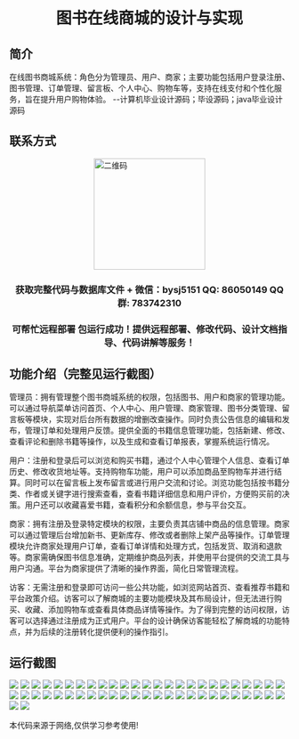 <p><h1 align="center">图书在线商城的设计与实现</h1></p>

## 简介
在线图书商城系统：角色分为管理员、用户、商家；主要功能包括用户登录注册、图书管理、订单管理、留言板、个人中心、购物车等，支持在线支付和个性化服务，旨在提升用户购物体验。    --计算机毕业设计源码；毕设源码；java毕业设计源码


## 联系方式
<img src="https://bs-1329754181.cos.ap-shanghai.myqcloud.com/wx.jpg" alt="二维码" style="display: block; margin: 0 auto;" width="200px">
<p><h3 align="center">获取完整代码与数据库文件 + 微信：bysj5151 QQ: 86050149 QQ群: 783742310</h3></p>
<p><h3 align="center">可帮忙远程部署 包运行成功！提供远程部署、修改代码、设计文档指导、代码讲解等服务！</h3></p>

## 功能介绍（完整见运行截图）
管理员：拥有管理整个图书商城系统的权限，包括图书、用户和商家的管理功能。可以通过导航菜单访问首页、个人中心、用户管理、商家管理、图书分类管理、留言板等模块，实现对后台所有数据的增删改查操作。同时负责公告信息的编辑和发布，管理订单和处理用户反馈。提供全面的书籍信息管理功能，包括新建、修改、查看评论和删除书籍等操作，以及生成和查看订单报表，掌握系统运行情况。

用户：注册和登录后可以浏览和购买书籍，通过个人中心管理个人信息、查看订单历史、修改收货地址等。支持购物车功能，用户可以添加商品至购物车并进行结算。同时可以在留言板上发布留言或进行用户交流和讨论。浏览功能包括按书籍分类、作者或关键字进行搜索查看，查看书籍详细信息和用户评价，方便购买前的决策。用户还可以收藏喜爱书籍，查看积分和余额信息，参与平台交互。

商家：拥有注册及登录特定模块的权限，主要负责其店铺中商品的信息管理。商家可以通过管理后台增加新书、更新库存、修改或者删除上架产品等操作。订单管理模块允许商家处理用户订单，查看订单详情和处理方式，包括发货、取消和退款等。商家需确保图书信息准确，定期维护商品列表，并使用平台提供的交流工具与用户沟通。平台为商家提供了清晰的操作界面，简化日常管理流程。

访客：无需注册和登录即可访问一些公共功能，如浏览网站首页、查看推荐书籍和平台政策介绍。访客可以了解商城的主要功能模块及其布局设计，但无法进行购买、收藏、添加购物车或查看具体商品详情等操作。为了得到完整的访问权限，访客可以选择通过注册成为正式用户。平台的设计确保访客能轻松了解商城的功能特点，并为后续的注册转化提供便利的操作指引。


## 运行截图
![](https://bs-1329754181.cos.ap-shanghai.myqcloud.com/ssm/BookOnlineMall/img/001.jpg)
![](https://bs-1329754181.cos.ap-shanghai.myqcloud.com/ssm/BookOnlineMall/img/002.jpg)
![](https://bs-1329754181.cos.ap-shanghai.myqcloud.com/ssm/BookOnlineMall/img/003.jpg)
![](https://bs-1329754181.cos.ap-shanghai.myqcloud.com/ssm/BookOnlineMall/img/004.jpg)
![](https://bs-1329754181.cos.ap-shanghai.myqcloud.com/ssm/BookOnlineMall/img/005.jpg)
![](https://bs-1329754181.cos.ap-shanghai.myqcloud.com/ssm/BookOnlineMall/img/006.jpg)
![](https://bs-1329754181.cos.ap-shanghai.myqcloud.com/ssm/BookOnlineMall/img/007.jpg)
![](https://bs-1329754181.cos.ap-shanghai.myqcloud.com/ssm/BookOnlineMall/img/008.jpg)
![](https://bs-1329754181.cos.ap-shanghai.myqcloud.com/ssm/BookOnlineMall/img/009.jpg)
![](https://bs-1329754181.cos.ap-shanghai.myqcloud.com/ssm/BookOnlineMall/img/010.jpg)
![](https://bs-1329754181.cos.ap-shanghai.myqcloud.com/ssm/BookOnlineMall/img/011.jpg)
![](https://bs-1329754181.cos.ap-shanghai.myqcloud.com/ssm/BookOnlineMall/img/012.jpg)
![](https://bs-1329754181.cos.ap-shanghai.myqcloud.com/ssm/BookOnlineMall/img/013.jpg)
![](https://bs-1329754181.cos.ap-shanghai.myqcloud.com/ssm/BookOnlineMall/img/014.jpg)
![](https://bs-1329754181.cos.ap-shanghai.myqcloud.com/ssm/BookOnlineMall/img/015.jpg)
![](https://bs-1329754181.cos.ap-shanghai.myqcloud.com/ssm/BookOnlineMall/img/016.jpg)
![](https://bs-1329754181.cos.ap-shanghai.myqcloud.com/ssm/BookOnlineMall/img/017.jpg)
![](https://bs-1329754181.cos.ap-shanghai.myqcloud.com/ssm/BookOnlineMall/img/018.jpg)
![](https://bs-1329754181.cos.ap-shanghai.myqcloud.com/ssm/BookOnlineMall/img/019.jpg)
![](https://bs-1329754181.cos.ap-shanghai.myqcloud.com/ssm/BookOnlineMall/img/020.jpg)
![](https://bs-1329754181.cos.ap-shanghai.myqcloud.com/ssm/BookOnlineMall/img/021.jpg)
![](https://bs-1329754181.cos.ap-shanghai.myqcloud.com/ssm/BookOnlineMall/img/022.jpg)
![](https://bs-1329754181.cos.ap-shanghai.myqcloud.com/ssm/BookOnlineMall/img/023.jpg)
![](https://bs-1329754181.cos.ap-shanghai.myqcloud.com/ssm/BookOnlineMall/img/024.jpg)
![](https://bs-1329754181.cos.ap-shanghai.myqcloud.com/ssm/BookOnlineMall/img/025.jpg)
![](https://bs-1329754181.cos.ap-shanghai.myqcloud.com/ssm/BookOnlineMall/img/026.jpg)
![](https://bs-1329754181.cos.ap-shanghai.myqcloud.com/ssm/BookOnlineMall/img/027.jpg)
![](https://bs-1329754181.cos.ap-shanghai.myqcloud.com/ssm/BookOnlineMall/img/028.jpg)
![](https://bs-1329754181.cos.ap-shanghai.myqcloud.com/ssm/BookOnlineMall/img/029.jpg)
![](https://bs-1329754181.cos.ap-shanghai.myqcloud.com/ssm/BookOnlineMall/img/030.jpg)
![](https://bs-1329754181.cos.ap-shanghai.myqcloud.com/ssm/BookOnlineMall/img/031.jpg)
![](https://bs-1329754181.cos.ap-shanghai.myqcloud.com/ssm/BookOnlineMall/img/032.jpg)
![](https://bs-1329754181.cos.ap-shanghai.myqcloud.com/ssm/BookOnlineMall/img/033.jpg)
![](https://bs-1329754181.cos.ap-shanghai.myqcloud.com/ssm/BookOnlineMall/img/034.jpg)
![](https://bs-1329754181.cos.ap-shanghai.myqcloud.com/ssm/BookOnlineMall/img/035.jpg)
![](https://bs-1329754181.cos.ap-shanghai.myqcloud.com/ssm/BookOnlineMall/img/036.jpg)
![](https://bs-1329754181.cos.ap-shanghai.myqcloud.com/ssm/BookOnlineMall/img/037.jpg)
![](https://bs-1329754181.cos.ap-shanghai.myqcloud.com/ssm/BookOnlineMall/img/038.jpg)
![](https://bs-1329754181.cos.ap-shanghai.myqcloud.com/ssm/BookOnlineMall/img/039.jpg)
![](https://bs-1329754181.cos.ap-shanghai.myqcloud.com/ssm/BookOnlineMall/img/040.jpg)
![](https://bs-1329754181.cos.ap-shanghai.myqcloud.com/ssm/BookOnlineMall/img/041.jpg)
![](https://bs-1329754181.cos.ap-shanghai.myqcloud.com/ssm/BookOnlineMall/img/042.jpg)
![](https://bs-1329754181.cos.ap-shanghai.myqcloud.com/ssm/BookOnlineMall/img/043.jpg)
![](https://bs-1329754181.cos.ap-shanghai.myqcloud.com/ssm/BookOnlineMall/img/044.jpg)
![](https://bs-1329754181.cos.ap-shanghai.myqcloud.com/ssm/BookOnlineMall/img/045.jpg)
![](https://bs-1329754181.cos.ap-shanghai.myqcloud.com/ssm/BookOnlineMall/img/046.jpg)
![](https://bs-1329754181.cos.ap-shanghai.myqcloud.com/ssm/BookOnlineMall/img/047.jpg)
![](https://bs-1329754181.cos.ap-shanghai.myqcloud.com/ssm/BookOnlineMall/img/048.jpg)
![](https://bs-1329754181.cos.ap-shanghai.myqcloud.com/ssm/BookOnlineMall/img/049.jpg)
![](https://bs-1329754181.cos.ap-shanghai.myqcloud.com/ssm/BookOnlineMall/img/050.jpg)
![](https://bs-1329754181.cos.ap-shanghai.myqcloud.com/ssm/BookOnlineMall/img/051.jpg)
![](https://bs-1329754181.cos.ap-shanghai.myqcloud.com/ssm/BookOnlineMall/img/052.jpg)

<p>本代码来源于网络,仅供学习参考使用!</p>
